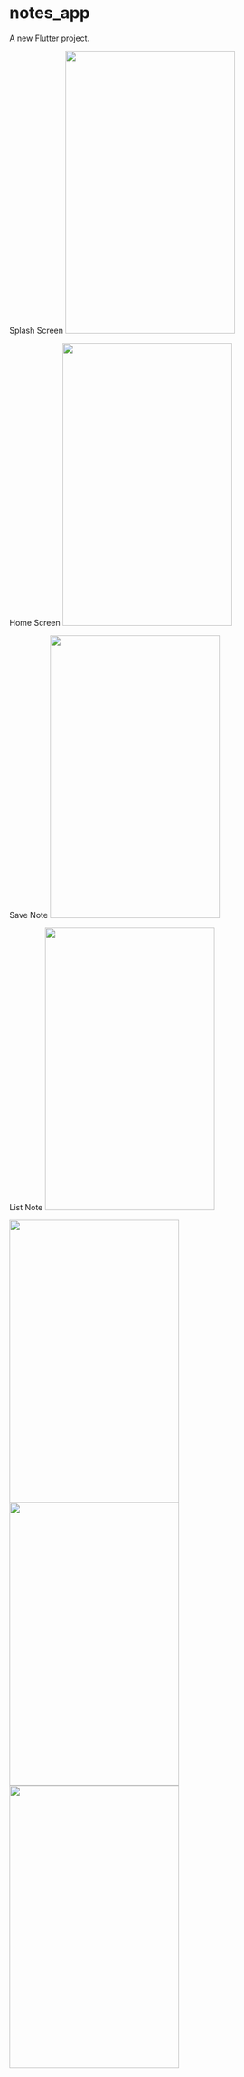 # notes_app

A new Flutter project.

Splash Screen
<img src="https://github.com/Yousif-M-M-H/my_notes_app/assets/63748976/1116f1b6-fc6c-4be9-b303-bbf4f5f4d609" width="300" height="500">

Home Screen
<img src="https://github.com/Yousif-M-M-H/my_notes_app/assets/63748976/650aa2e6-8ad8-4f09-8168-7e8fa37d03b4" width="300" height="500">

Save Note
<img src="https://github.com/Yousif-M-M-H/my_notes_app/assets/63748976/d7ab0a83-3c06-49d2-b6cc-4a99a6a515b2" width="300" height="500">

List Note
<img src="https://github.com/Yousif-M-M-H/my_notes_app/assets/63748976/ee9a4176-f312-4817-a6af-424081d0cda7" width="300" height="500">

<!-- Remaining images -->

<img src="https://github.com/Yousif-M-M-H/my_notes_app/assets/63748976/44d5d8c7-23d8-4429-8e6c-9d2dc6c6f602" width="300" height="500">

<img src="https://github.com/Yousif-M-M-H/my_notes_app/assets/63748976/77c5a01c-f39f-4457-947f-8e20e8b00fa9" width="300" height="500">

<img src="https://github.com/Yousif-M-M-H/my_notes_app/assets/63748976/081c5eae-372e-4772-8ee2-6e7173538f47" width="300" height="500">
